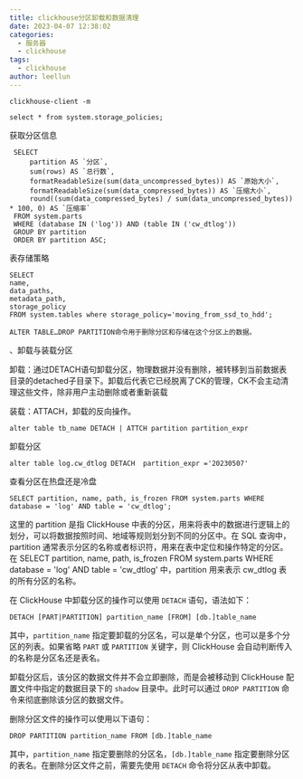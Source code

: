 ```yaml
---
title: clickhouse分区卸载和数据清理
date: 2023-04-07 12:38:02
categories:
  - 服务器
  - clickhouse
tags:
  - clickhouse
author: leellun
---
```




```
clickhouse-client -m
```



```
select * from system.storage_policies;
```

获取分区信息

```
 SELECT
     partition AS `分区`,
     sum(rows) AS `总行数`,
     formatReadableSize(sum(data_uncompressed_bytes)) AS `原始大小`,
     formatReadableSize(sum(data_compressed_bytes)) AS `压缩大小`,
     round((sum(data_compressed_bytes) / sum(data_uncompressed_bytes)) * 100, 0) AS `压缩率`
 FROM system.parts
 WHERE (database IN ('log')) AND (table IN ('cw_dtlog')) 
 GROUP BY partition
 ORDER BY partition ASC;
```

表存储策略

```
SELECT
name,
data_paths,
metadata_path,
storage_policy
FROM system.tables where storage_policy='moving_from_ssd_to_hdd';
```

```
ALTER TABLE…DROP PARTITION命令用于删除分区和存储在这个分区上的数据。
```

、卸载与装载分区

卸载：通过DETACH语句卸载分区，物理数据并没有删除，被转移到当前数据表目录的detached子目录下。卸载后代表它已经脱离了CK的管理，CK不会主动清理这些文件，除非用户主动删除或者重新装载

装载：ATTACH，卸载的反向操作。

```
alter table tb_name DETACH | ATTCH partition partition_expr 
```



卸载分区

```
alter table log.cw_dtlog DETACH  partition_expr ='20230507'
```





查看分区在热盘还是冷盘

```
SELECT partition, name, path, is_frozen FROM system.parts WHERE database = 'log' AND table = 'cw_dtlog';
```

这里的 partition 是指 ClickHouse 中表的分区，用来将表中的数据进行逻辑上的划分，可以将数据按照时间、地域等规则划分到不同的分区中。在 SQL 查询中，partition 通常表示分区的名称或者标识符，用来在表中定位和操作特定的分区。在 SELECT partition, name, path, is_frozen FROM system.parts WHERE database = 'log' AND table = 'cw_dtlog' 中，partition 用来表示 cw_dtlog 表的所有分区的名称。







在 ClickHouse 中卸载分区的操作可以使用 `DETACH` 语句，语法如下：

```
DETACH [PART|PARTITION] partition_name [FROM] [db.]table_name

```

其中，`partition_name` 指定要卸载的分区名，可以是单个分区，也可以是多个分区的列表。如果省略 `PART` 或 `PARTITION` 关键字，则 ClickHouse 会自动判断传入的名称是分区名还是表名。

卸载分区后，该分区的数据文件并不会立即删除，而是会被移动到 ClickHouse 配置文件中指定的数据目录下的 `shadow` 目录中。此时可以通过 `DROP PARTITION` 命令来彻底删除该分区的数据文件。

删除分区文件的操作可以使用以下语句：

```
DROP PARTITION partition_name FROM [db.]table_name

```

其中，`partition_name` 指定要删除的分区名，`[db.]table_name` 指定要删除分区的表名。在删除分区文件之前，需要先使用 `DETACH` 命令将分区从表中卸载。